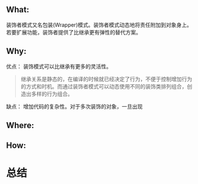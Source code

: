 ## What:

装饰者模式又名包装(Wrapper)模式。装饰者模式动态地将责任附加到对象身上。若要扩展功能，装饰者提供了比继承更有弹性的替代方案。

## Why:
优点：
装饰模式可以比继承有更多的灵活性。
>继承关系是静态的，在编译的时候就已经决定了行为，不便于控制增加行为的方式和时机。而通过装饰者模式可以动态使用不同的装饰类排列组合，创造出多样的行为组合。

缺点：
增加代码的复杂性。对于多次装饰的对象，一旦出现



## Where:
## How:

# 总结